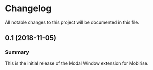 # Changelog

All notable changes to this project will be documented in this file.

## 0.1 (2018-11-05)

### Summary
This is the initial release of the Modal Window extension for Mobirise.
